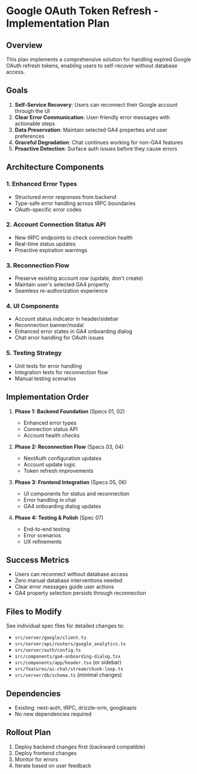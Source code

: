 # Google OAuth Token Refresh - Implementation Plan

## Overview
This plan implements a comprehensive solution for handling expired Google OAuth refresh tokens, enabling users to self-recover without database access.

## Goals
1. **Self-Service Recovery**: Users can reconnect their Google account through the UI
2. **Clear Error Communication**: User-friendly error messages with actionable steps
3. **Data Preservation**: Maintain selected GA4 properties and user preferences
4. **Graceful Degradation**: Chat continues working for non-GA4 features
5. **Proactive Detection**: Surface auth issues before they cause errors

## Architecture Components

### 1. Enhanced Error Types
- Structured error responses from backend
- Type-safe error handling across tRPC boundaries
- OAuth-specific error codes

### 2. Account Connection Status API
- New tRPC endpoints to check connection health
- Real-time status updates
- Proactive expiration warnings

### 3. Reconnection Flow
- Preserve existing account row (update, don't create)
- Maintain user's selected GA4 property
- Seamless re-authorization experience

### 4. UI Components
- Account status indicator in header/sidebar
- Reconnection banner/modal
- Enhanced error states in GA4 onboarding dialog
- Chat error handling for OAuth issues

### 5. Testing Strategy
- Unit tests for error handling
- Integration tests for reconnection flow
- Manual testing scenarios

## Implementation Order

1. **Phase 1: Backend Foundation** (Specs 01, 02)
   - Enhanced error types
   - Connection status API
   - Account health checks

2. **Phase 2: Reconnection Flow** (Specs 03, 04)
   - NextAuth configuration updates
   - Account update logic
   - Token refresh improvements

3. **Phase 3: Frontend Integration** (Specs 05, 06)
   - UI components for status and reconnection
   - Error handling in chat
   - GA4 onboarding dialog updates

4. **Phase 4: Testing & Polish** (Spec 07)
   - End-to-end testing
   - Error scenarios
   - UX refinements

## Success Metrics
- Users can reconnect without database access
- Zero manual database interventions needed
- Clear error messages guide user actions
- GA4 property selection persists through reconnection

## Files to Modify
See individual spec files for detailed changes to:
- `src/server/google/client.ts`
- `src/server/api/routers/google_analytics.ts`
- `src/server/auth/config.ts`
- `src/components/ga4-onboarding-dialog.tsx`
- `src/components/app/header.tsx` (or sidebar)
- `src/features/ai-chat/stream/chunk-loop.ts`
- `src/server/db/schema.ts` (minimal changes)

## Dependencies
- Existing: next-auth, tRPC, drizzle-orm, googleapis
- No new dependencies required

## Rollout Plan
1. Deploy backend changes first (backward compatible)
2. Deploy frontend changes
3. Monitor for errors
4. Iterate based on user feedback
